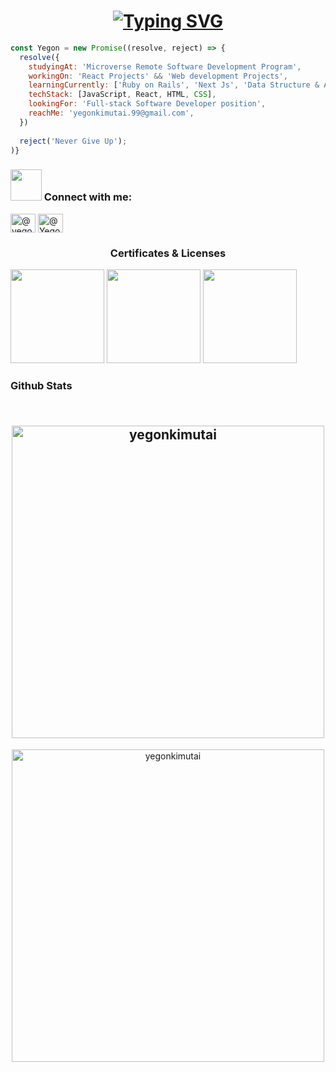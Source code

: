 <h1 align="center"><a href="https://git.io/typing-svg"><img src="https://readme-typing-svg.demolab.com?font=Fira+Code&weight=600&size=22&pause=700&width=435&lines=Hello+there+%2C+I'm+Yegon+%F0%9F%91%8B;A+Full-Stack+Software+Developer" alt="Typing SVG" /></a></h1>



```javascript
const Yegon = new Promise((resolve, reject) => {
  resolve({
    studyingAt: 'Microverse Remote Software Development Program',
    workingOn: 'React Projects' && 'Web development Projects',
    learningCurrently: ['Ruby on Rails', 'Next Js', 'Data Structure & Algorithms']
    techStack: [JavaScript, React, HTML, CSS],
    lookingFor: 'Full-stack Software Developer position',
    reachMe: 'yegonkimutai.99@gmail.com',
  })
  
  reject('Never Give Up');
)}
```

<h3 align="left"><img src="https://github.com/TheDudeThatCode/TheDudeThatCode/blob/master/Assets/Handshake.gif" width="50"> Connect with me:</h3>
<p align="left">
<a href="https://twitter.com/yegonbrian8" target="blank"><img align="center" src="https://raw.githubusercontent.com/rahuldkjain/github-profile-readme-generator/master/src/images/icons/Social/twitter.svg" alt="@yegonbrian8" height="30" width="40" /></a>
<a href="https://www.linkedin.com/in/brian-yegon-0717a1241/" target="blank"><img align="center" src="https://raw.githubusercontent.com/rahuldkjain/github-profile-readme-generator/master/src/images/icons/Social/linked-in-alt.svg" alt="@Yegonbrian" height="30" width="40" /></a>
</p>

<h3 align="left" style="display: flex; justify-content: center; align-item: center;">Certificates & Licenses</h3>
 <p>
 <img src = "https://templates.images.credential.net/15790420725707015843039145125501.png" height='150' width='150'/>
  <img src = "https://templates.images.credential.net/15959755104909798720520579501098.png" height='150' width='150'/>
 <img src = "https://templates.images.credential.net/15790419775515809487933217124360.png" height='150' width='150'/>
</p>

### Github Stats
<h2 align="center">&nbsp;<img align="center" width="500" src="https://github-readme-stats.vercel.app/api?username=yegonkimutai&show_icons=true&locale=en" alt="yegonkimutai" /></h2>

<p align="center"><img align="center" src="https://github-readme-streak-stats.herokuapp.com/?user=yegonkimutai&" alt="yegonkimutai" width="500" /></p>

